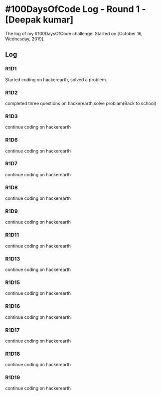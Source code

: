 # #100DaysOfCode Log - Round 1 - [Deepak kumar]

The log of my #100DaysOfCode challenge. Started on [October 16, Wednesday, 2019].

## Log

### R1D1 
Started coding on hackerearth, solved a problem.
### R1D2
completed three questions on hackerearth,solve problam(Back to school)
### R1D3
continue coding on hackerearth 
### R1D6
continue coding on hackerearth
### R1D7
continue coding on hackerearth
### R1D8
continue coding on hackerearth
### R1D9
continue coding on hackerearth
### R1D11
continue coding on hackerearth
### R1D13
continue coding on hackerearth
### R1D15
continue coding on hackerearth
### R1D16
continue coding on hackerearth
### R1D17
continue coding on hackerearth
### R1D18
continue coding on hackerearth
### R1D19
continue coding on hackerearth
